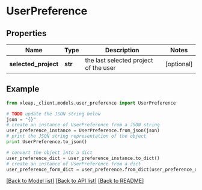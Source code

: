 # UserPreference


## Properties

Name | Type | Description | Notes
------------ | ------------- | ------------- | -------------
**selected_project** | **str** | the last selected project of the user | [optional] 

## Example

```python
from xleap._client.models.user_preference import UserPreference

# TODO update the JSON string below
json = "{}"
# create an instance of UserPreference from a JSON string
user_preference_instance = UserPreference.from_json(json)
# print the JSON string representation of the object
print UserPreference.to_json()

# convert the object into a dict
user_preference_dict = user_preference_instance.to_dict()
# create an instance of UserPreference from a dict
user_preference_form_dict = user_preference.from_dict(user_preference_dict)
```
[[Back to Model list]](../README.md#documentation-for-models) [[Back to API list]](../README.md#documentation-for-api-endpoints) [[Back to README]](../README.md)


